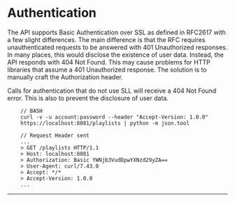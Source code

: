 <div class="page-header">
  <h1  id="page-title">Authentication</h1>
</div>

The API supports Basic Authentication over SSL as defined in RFC2617 with a few slight differences.
The main difference is that the RFC requires unauthenticated requests to be answered with
401 Unauthorized responses. In many places, this would disclose the existence of user data.
Instead, the API responds with 404 Not Found. This may cause
problems for HTTP libraries that assume a 401 Unauthorized response.
The solution is to manually craft the Authorization header.

Calls for authentication that do not use SLL will receive a 404 Not Found error. This is also
to prevent the disclosure of user data.


<pre style="margin-left:30px"><code class="language-bash line-numbers">// BASH
curl -v -u account:password --header "Accept-Version: 1.0.0" https://localhost:8081/playlists | python -m json.tool

// Request Header sent
...
> GET /playlists HTTP/1.1
> Host: localhost:8081
> Authorization: Basic YWNjb3VudDpwYXNzd29yZA==
> User-Agent: curl/7.43.0
> Accept: */*
> Accept-Version: 1.0.0
...
</code></pre>

___
